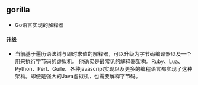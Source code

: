 ## gorilla

- Go语言实现的解释器

#### 升级

- 当前基于遍历语法树与即时求值的解释器，可以升级为字节码编译器以及一个用来执行字节码的虚拟机。
  他确实是最常见的解释器架构。Ruby、Lua、Python、Perl、Guile、各种javascript实现以及更多的编程语言都实现了这种架构。即便是强大的Java虚拟机，也需要解释字节码。